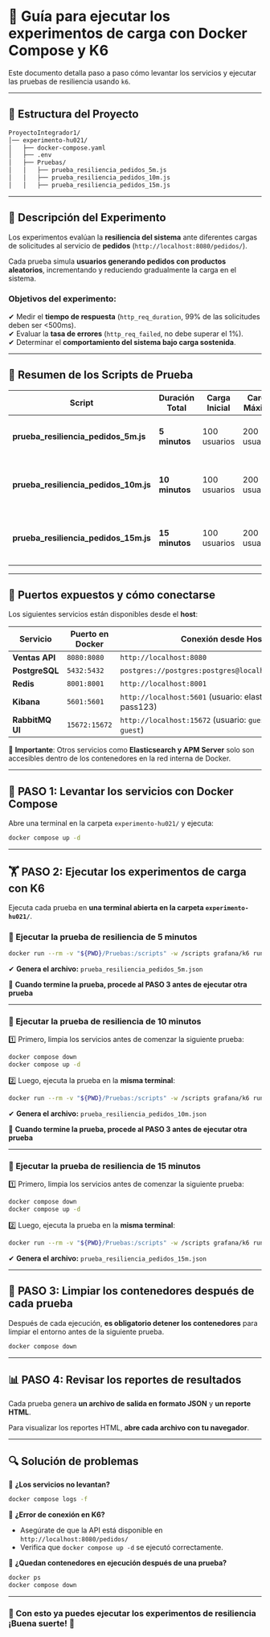 # 📌 Guía para ejecutar los experimentos de carga con Docker Compose y K6

Este documento detalla paso a paso cómo levantar los servicios y ejecutar las pruebas de resiliencia usando `k6`.

---

## 📂 Estructura del Proyecto

```bash
ProyectoIntegrador1/
│── experimento-hu021/
│   ├── docker-compose.yaml
│   ├── .env
│   ├── Pruebas/
│   │   ├── prueba_resiliencia_pedidos_5m.js
│   │   ├── prueba_resiliencia_pedidos_10m.js
│   │   ├── prueba_resiliencia_pedidos_15m.js
```

---

## 🔹 Descripción del Experimento

Los experimentos evalúan la **resiliencia del sistema** ante diferentes cargas de solicitudes al servicio de **pedidos** (`http://localhost:8080/pedidos/`).

Cada prueba simula **usuarios generando pedidos con productos aleatorios**, incrementando y reduciendo gradualmente la carga en el sistema.

### **Objetivos del experimento:**
✔ Medir el **tiempo de respuesta** (`http_req_duration`, 99% de las solicitudes deben ser <500ms).  
✔ Evaluar la **tasa de errores** (`http_req_failed`, no debe superar el 1%).  
✔ Determinar el **comportamiento del sistema bajo carga sostenida**.

---

## 📌 Resumen de los Scripts de Prueba

| Script | Duración Total | Carga Inicial | Carga Máxima | Carga Final | Objetivo |
|--------|---------------|--------------|--------------|-------------|----------|
| **prueba_resiliencia_pedidos_5m.js** | **5 minutos** | 100 usuarios | 200 usuarios | 0 usuarios | Evaluar desempeño en carga moderada a corto plazo |
| **prueba_resiliencia_pedidos_10m.js** | **10 minutos** | 100 usuarios | 200 usuarios | 0 usuarios | Evaluar comportamiento con carga sostenida más tiempo |
| **prueba_resiliencia_pedidos_15m.js** | **15 minutos** | 100 usuarios | 200 usuarios | 0 usuarios | Medir degradación del servicio en cargas prolongadas |

---

## 🔌 Puertos expuestos y cómo conectarse

Los siguientes servicios están disponibles desde el **host**:

| Servicio        | Puerto en Docker | Conexión desde Host |
|----------------|----------------|--------------------|
| **Ventas API** | `8080:8080`     | `http://localhost:8080` |
| **PostgreSQL** | `5432:5432`     | `postgres://postgres:postgres@localhost:5432/ventas` |
| **Redis**      | `8001:8001`      | `http://localhost:8001` |
| **Kibana**     | `5601:5601`      | `http://localhost:5601`  (usuario: elastic, contraseña: pass123)|
| **RabbitMQ UI** | `15672:15672`   | `http://localhost:15672` (usuario: `guest`, contraseña: `guest`) |

📌 **Importante**: Otros servicios como **Elasticsearch y APM Server** solo son accesibles dentro de los contenedores en la red interna de Docker.

---

## 🚀 PASO 1: Levantar los servicios con Docker Compose

Abre una terminal en la carpeta `experimento-hu021/` y ejecuta:

```bash
docker compose up -d
```

---

## 🏋️ PASO 2: Ejecutar los experimentos de carga con K6

Ejecuta cada prueba en **una terminal abierta en la carpeta `experimento-hu021/`**.

### 📌 Ejecutar la prueba de resiliencia de 5 minutos

```bash
docker run --rm -v "${PWD}/Pruebas:/scripts" -w /scripts grafana/k6 run prueba_resiliencia_pedidos_5m.js --out json=prueba_resiliencia_pedidos_5m.json
```

✔ **Genera el archivo:** `prueba_resiliencia_pedidos_5m.json`  

📌 **Cuando termine la prueba, procede al PASO 3 antes de ejecutar otra prueba**  

---

### 📌 Ejecutar la prueba de resiliencia de 10 minutos

1️⃣ Primero, limpia los servicios antes de comenzar la siguiente prueba:
```bash
docker compose down
docker compose up -d
```

2️⃣ Luego, ejecuta la prueba en la **misma terminal**:
```bash
docker run --rm -v "${PWD}/Pruebas:/scripts" -w /scripts grafana/k6 run prueba_resiliencia_pedidos_10m.js --out json=prueba_resiliencia_pedidos_10m.json
```

✔ **Genera el archivo:** `prueba_resiliencia_pedidos_10m.json`  

📌 **Cuando termine la prueba, procede al PASO 3 antes de ejecutar otra prueba**  

---

### 📌 Ejecutar la prueba de resiliencia de 15 minutos

1️⃣ Primero, limpia los servicios antes de comenzar la siguiente prueba:
```bash
docker compose down
docker compose up -d
```

2️⃣ Luego, ejecuta la prueba en la **misma terminal**:
```bash
docker run --rm -v "${PWD}/Pruebas:/scripts" -w /scripts grafana/k6 run prueba_resiliencia_pedidos_15m.js --out json=prueba_resiliencia_pedidos_15m.json
```

✔ **Genera el archivo:** `prueba_resiliencia_pedidos_15m.json`  

---

## 🛑 PASO 3: Limpiar los contenedores después de cada prueba

Después de cada ejecución, **es obligatorio detener los contenedores** para limpiar el entorno antes de la siguiente prueba.

```bash
docker compose down
```

---

## 📊 PASO 4: Revisar los reportes de resultados

Cada prueba genera **un archivo de salida en formato JSON** y **un reporte HTML**.

Para visualizar los reportes HTML, **abre cada archivo con tu navegador**.

---

## 🔍 Solución de problemas

🔹 **¿Los servicios no levantan?**
```bash
docker compose logs -f
```

🔹 **¿Error de conexión en K6?**
- Asegúrate de que la API está disponible en `http://localhost:8080/pedidos/`
- Verifica que `docker compose up -d` se ejecutó correctamente.

🔹 **¿Quedan contenedores en ejecución después de una prueba?**
```bash
docker ps
docker compose down
```

---

### 🚀 Con esto ya puedes ejecutar los experimentos de resiliencia ¡Buena suerte! 🚀
